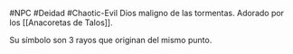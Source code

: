 #NPC #Deidad #Chaotic-Evil
Dios maligno de las tormentas.
Adorado por los [[Anacoretas de Talos]].

Su símbolo son 3 rayos que originan del mismo punto.
